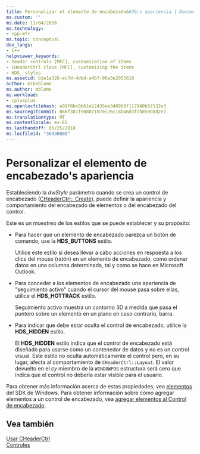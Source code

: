 ```yaml
---
title: Personalizar el elemento de encabezado&#39;s apariencia | Documentos de Microsoft
ms.custom: ''
ms.date: 11/04/2016
ms.technology:
- cpp-mfc
ms.topic: conceptual
dev_langs:
- C++
helpviewer_keywords:
- header controls [MFC], customization of items
- CHeaderCtrl class [MFC], customizing the items
- HDS_ styles
ms.assetid: b1e1e326-ec7d-4dbd-a46f-96a3e2055618
author: mikeblome
ms.author: mblome
ms.workload:
- cplusplus
ms.openlocfilehash: e09f8bc0b61e22435ee348968f117940b57132e3
ms.sourcegitcommit: 060f381fe0807107ec26c18b46d3fcb859d8d2e7
ms.translationtype: MT
ms.contentlocale: es-ES
ms.lasthandoff: 06/25/2018
ms.locfileid: "36930880"
---
```

# <a name="customizing-the-header-item39s-appearance"></a>Personalizar el elemento de encabezado&#39;s apariencia
Estableciendo la *dwStyle* parámetro cuando se crea un control de encabezado ([CHeaderCtrl:: Create](../mfc/reference/cheaderctrl-class.md#create)), puede definir la apariencia y comportamiento del encabezado de elementos o del encabezado del control.  
  
 Este es un muestreo de los estilos que se puede establecer y su propósito:  
  
-   Para hacer que un elemento de encabezado parezca un botón de comando, use la **HDS_BUTTONS** estilo.  
  
     Utilice este estilo si desea llevar a cabo acciones en respuesta a los clics del mouse (ratón) en un elemento de encabezado, como ordenar datos en una columna determinada, tal y como se hace en Microsoft Outlook.  
  
-   Para conceder a los elementos de encabezado una apariencia de "seguimiento activo" cuando el cursor del mouse pasa sobre ellas, utilice el **HDS_HOTTRACK** estilo.  
  
     Seguimiento activo muestra un contorno 3D a medida que pasa el puntero sobre un elemento en un plano en caso contrario, barra.  
  
-   Para indicar que debe estar oculta el control de encabezado, utilice la **HDS_HIDDEN** estilo.  
  
     El **HDS_HIDDEN** estilo indica que el control de encabezado está diseñado para usarse como un contenedor de datos y no es un control visual. Este estilo no oculta automáticamente el control pero, en su lugar, afecta al comportamiento de `CHeaderCtrl::Layout`. El valor devuelto en el *cy* miembro de la `WINDOWPOS` estructura será cero que indica que el control no debería estar visible para el usuario.  
  
 Para obtener más información acerca de estas propiedades, vea [elementos](http://msdn.microsoft.com/library/windows/desktop/bb775238) del SDK de Windows. Para obtener información sobre cómo agregar elementos a un control de encabezado, vea [agregar elementos al Control de encabezado](../mfc/adding-items-to-the-header-control.md).  
  
## <a name="see-also"></a>Vea también  
 [Usar CHeaderCtrl](../mfc/using-cheaderctrl.md)   
 [Controles](../mfc/controls-mfc.md)

